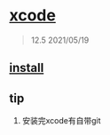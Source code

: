 # [xcode](https://developer.apple.com/xcode/)

> 12.5 2021/05/19

## [install]()

## tip

1. 安装完xcode有自带git

